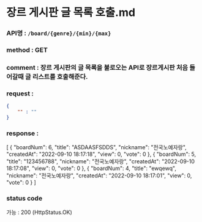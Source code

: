 # 장르 게시판 글 목록 호출.md
### API명 : `/board/{genre}/{min}/{max}`

### method : GET

### comment : 장르 게시판의 글 목록을 불로오는 API로 장르게시판 처음 들어갈때 글 리스트를 호출해준다.

### request :
~~~json
{
    "" : ""
}
~~~

### response :
[
    {
        "boardNum": 6,
        "title": "ASDAASFSDDS",
        "nickname": "전국노예자랑",
        "createdAt": "2022-09-10 18:17:18",
        "view": 0,
        "vote": 0
    },
    {
        "boardNum": 5,
        "title": "123456788",
        "nickname": "전국노예자랑",
        "createdAt": "2022-09-10 18:17:08",
        "view": 0,
        "vote": 0
    },
    {
        "boardNum": 4,
        "title": "ewqewq",
        "nickname": "전국노예자랑",
        "createdAt": "2022-09-10 18:17:01",
        "view": 0,
        "vote": 0
    }
]
    
### status code
가능 : 200 (HttpStatus.OK)